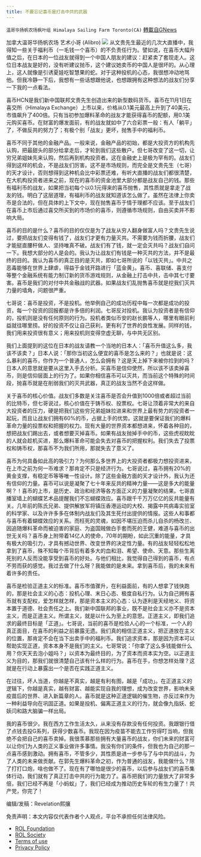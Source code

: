```yaml
---
title: 不要忘记喜币是打击中共的武器
---
```

`温哥华扬帆农场枫叶组 Himalaya Sailing Farm Toronto(CA)` [轉載自GNews](https://gnews.org/zh-hans/1706426/)

加拿大温哥华扬帆农场 艺术小哥 (Alibro)
![](https://assets.gnews.org/wp-content/uploads/2021/11/cccdd6e61f3241b6501f65e9a42b50dd.jpg)
从文贵先生最近的几次大直播中，我得知一些关于福利币（一毛钱一个喜币）的不负责任行为。譬如说，在喜币大幅升值之后，在日本的一位战友就得到一个中国人朋友的建议：赶紧卖了套现走人。这位日本战友是好的，没有听建议抛币，这个建议她卖币的中国人是很坏的。从心理上，这人就像是引诱夏娃吃智慧果的蛇。对于这种投机的心态，我很想冲动地骂他。但我冷静一下后，我想有一些话想跟他说，也想跟拥有这种想法的战友们分享一下我的一点看法。

喜币HCN是我们新中国联邦文贵先生创造出来的新型数码货币。喜币在11月1日在喜交所（Himalaya Exchange）上市以来，价格从0.1美元最高上升到了40美元，市值飙升了400倍。只有当初参加爆料革命的战友才能获得喜币的配额，用0.1美元购买喜币。在财富的爆发面前，有的战友就如中了六合彩票一般：有人「躺平」了，不做反共的努力了；有极个别「战友」更坏，抛售手中的福利币。

喜币不同于其他的金融产品。一般来说，金融产品的初始，都是大投资方的机构先认购，把最甜头的部分给拿走后，才轮到我们这些散户。但七哥改变了这一切，让穷兄弟姐妹先来认购，然后再到机构投资者。这在金融史上是极为罕有的。战友们得到这样的机会，不是战友们厉害。这不是市场规则，而完全是文贵先生（七哥）的天才设计，否则想得到这种机会比中彩票还难，有听大直播的战友们都很清楚，在大机构投资者进来之前，现在的喜币的资金池里大部分都是战友自己的钱。那些有福利币的战友，如果把当初每个以0.1元得来的喜币抛售，其性质就是拿走了战友的钱。明白了这层道理，有福利币的战友就知道该怎么做了。虽然在法律上你卖币是合法的，但在具体的上下文中，现在抛售喜币于情于理都不应该。至于战友们在喜币上市后通过喜交所买到的市场价的喜币，则遵循市场规则，自由买卖并不影响大局。

喜币的目的是什么？喜币的目的仅仅是为了战友从穷人翻身做富人吗？文贵先生说过，要把战友们变得有钱了，战友们才更有力量灭共。不需要为钱而折腰，战友们才能挺直腰杆做人、坚持唯真不破。战友们有了钱，就一定会灭共吗？战友们自问一下。我想大部分的人是会的。我认为让战友们有钱是一种灭共的方法，并不是最终的目的。我认为喜币的真正目的是灭共，即如七哥所说的「以钱灭共」。中共之恶毒能够在世界上肆虐，得益于金钱开路进行「蓝金黄」。喜币、喜联储、喜支付等整个金融系统有能力制订新的货币游戏规则，从金融上打击中共，击中其七寸要害。喜币是我们的对付中共金融战的武器。如果战友们乱抛售喜币就是挖我们灭共力量的墙角，问题很严重。

七哥说：喜币是投资，不是投机。他举例自己的成功历程中每一次都是成功的投资，每一个投资的回报都是许多倍的利润。七哥反对投机。我认为投资者是有信仰的，投机则是没有任何原则的行为。投机者类似币安的赵长鹏等人，哪里有眼前利益就往哪里捞。好的投资不仅让自己获利，更有利了世界的良性发展。同样的钱，我们用来投资很有意义；用来投机则变得空虚无聊，与中共无区别。

我们上面提到的这位在日本的战友请教一个当地的日本人：「喜币升值这么多，我该不该卖？」日本人说：「那你当初这么便宜的喜币是怎么来的？」也就是说：这么暴利的喜币，你作为一个普通人，怎么会拥有？这是天上掉下来被你捡到的吗？日本人的意思就是要从这里入手去分析。买喜币是信仰使然，所以该不该卖掉喜币，则是信仰层面上的行为了。如果你相信喜币可以灭共，而当前这个特殊的时间段，抛喜币就是在削弱我们的灭共武器，真正的战友当然不会这样做。

关于喜币的核心价值。战友们多数是关注喜币是否会升值到1000倍或者超过当前的比特币，但七哥说过，核心价值在于铸币权、投票权。七哥让顶着非常大的来自大投资者的压力，硬是把我们这些穷兄弟姐妹拉进来和世界上最有势力的投资者一起玩，而且让战友们拥有60%的币，占据上手的优势。这就是要保证我们的爆料革命力量的投票权和把握的权力。现有大量的世界资本都想进来，怀着各种目的，想把战友们踢出去，或者想要灭掉喜币。如果有战友抛掉手中的币，这些虎视眈眈的人就会趁机买进，那么爆料革命可能会失去对喜币的把握权利。我们失去了投票权和铸币权，那喜币不为我们所用，那就失去了意义了。

喜币为何具备如此高的吸引力？为何那么多世界上的大投资者都极力想投资进来，在上市之前为何一币难求？那肯定不只是经济行为。七哥说过，喜币拥有20%的黄金支撑，有稳定币等等唯一性设计。除了这些金融方面的天才设计外，我认为还有信仰的力量。喜币可以说是凝聚了七十年来反共的精神力量——这是多大的能量啊？！喜币的上市，是历史、政治和经济等各方面正义的力量凝聚的结果。七哥直播室墙上的蝴蝶艺术品提醒我们不忘蝴蝶效应。喜币跟千千万万亿亿的反共能量有关。几年前的陈氏兄弟、提供解放军将镇压香港运动的大校、揭露中共病毒实验室的科学家、以及许许多多在体制内战友们及其生死付出提供的情报。这些人和事都与喜币有着蝴蝶效应的关系。而枉死的灵魂，如因不堪压迫而杀儿自杀的杨改兰、因追随爆料革命而被迫害的家庭、为盗国贼做白手套而死的王健，难道与喜币的出世无关吗？喜币身上附带着14亿人的使命，70年的期盼，如此沉重的能量，才具有极大的吸引力，才具有撼动世界、改变世界的决定性力量。有的战友轻轻松松地拿到了喜币，殊不知每个币背后有着多大的血和泪、希望、使命、天意。那些生离死别的人反而没能享受到喜币的好处。与他们相比，我觉得自己得到的喜币，有点不劳而获的感觉。我过去做了什么呀？我能做的是未来。拿到喜币后，我的未来有着许多的责任。

喜币是检验正道主义的标准。喜币市值骤升，在利益面前，有的人想拿了钱快跑的，那是社会主义的心态：投机心理、末日心态、极度自私行为。认为自己拥有喜币就有支配权，爱怎样就怎样，那是资本主义的心态：认为逐利是天经地义、将资本置于道德、社会责任之上。我们新中国联邦的事业，既不是社会主义亦不是资本主义，而是正道主义。所谓主义，就是以什么为至上的意思。正道主义，即我们追求的最终目标是「正道」。七哥说，当前的喜币是检验人心的一个标准，一个人的真正面目，在喜币的利益之前暴露无遗。我们真的相信正道主义，把正道放在主义的位置，那肯定不会在当下出卖手中的福利币。我们追求资本，那是因为资本可以帮助实现正道，资本本身不是我们的主义。七哥常说：「你拿了这么多钱能做什么用？你天天去泡小姐吗？」以资本为最终目的，为了资本而资本实为空。以正道主义为目的，那我们就很清楚自己该有什么样的行为。喜币在手，你想怎样处理？这就是在行动上暴露出一个是否在实践正道主义。

在过往，坏人当道，你越是不真实，越是有利有图，越是「成功」。在正道主义的逻辑下，你越是真实，越有财富、越能实现自我的理想，成为改变世界，影响未来疫苗后的世界、进入新篇章的人。喜币就是这种正道逻辑的催生物，亦反过来作为一种利益导向在巩固正道。如果是投机、偏离正道主义的行为，就会像九指妖、蛇妖闫和路大脑骗一样出局。

我的喜币很少。我在西方工作生活太久，从来没有存款没有任何投资。我跟银行借了点钱去投G系列，获得少数喜币。我现在因为疫苗不能去工作穷得叮当响，但我绝不会把自己的喜币卖掉。我很羡慕那些拥有大量喜币的战友，你们未来的财富可以让你们为人类的正义事业做许多事情。我没有你们的条件，但我也为自己的那一点喜币感到激动。拥有喜币，不管多少，其性质是进一步参与了与中共的战斗，为了人类的未来做贡献。在郭先生爆料革命之初，作为普通的战友，我能做什么？除了打打口炮，啥也做不了。现在有了哪怕是很少的喜币，以后参与战友们的喜币集体行动，我们就有了真正打击中共的行为能力了。喜币把我们的力量放大了非常多倍，我们已经不再是「小蚂蚁」了，我们已经成为推动历史车轮的有生力量了！共产党，你完了！

编辑/发稿：Revelation熙攘

 

免责声明：本文内容仅代表作者个人观点，平台不承担任何法律风险。

- [ROL Foundation](https://rolfoundation.org/)
- [ROL Society](https://rolsociety.org/)
- [Terms of use](https://gnews.org/terms-of-use-3/)
- [Privacy Policy](https://gnews.org/privacy-policy/)
